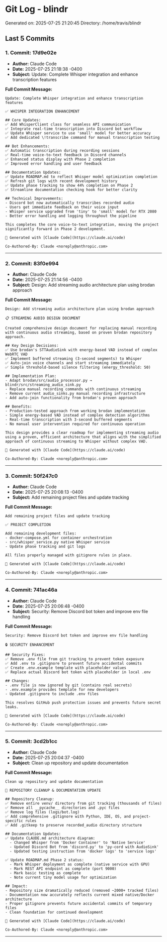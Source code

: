 # Git Log - blindr

Generated on: 2025-07-25 21:20:45
Directory: /home/travis/blindr

## Last 5 Commits

### 1. Commit: 17d9e02e

- **Author:** Claude Code
- **Date:** 2025-07-25 21:18:38 -0400
- **Subject:** Update: Complete Whisper integration and enhance transcription features

**Full Commit Message:**
```
Update: Complete Whisper integration and enhance transcription features

✅ WHISPER INTEGRATION ENHANCEMENT

## Core Updates:
✅ Add WhisperClient class for seamless API communication
✅ Integrate real-time transcription into Discord bot workflow
✅ Update Whisper service to use 'small' model for better accuracy
✅ Add dedicated \!transcribe command for manual transcription testing

## Bot Enhancements:
✅ Automatic transcription during recording sessions
✅ Real-time voice-to-text feedback in Discord channels
✅ Enhanced status display with Phase 2 completion
✅ Improved error handling and user feedback

## Documentation Updates:
✅ Update ROADMAP.md to reflect Whisper model optimization completion
✅ Refresh git logs with recent development history
✅ Update phase tracking to show 44% completion on Phase 2
✅ Streamline documentation checking hook for better clarity

## Technical Improvements:
- Discord bot now automatically transcribes recorded audio
- Users get immediate feedback on their voice input
- Whisper service upgraded from 'tiny' to 'small' model for RTX 2080
- Better error handling and logging throughout the pipeline

This completes the core voice-to-text integration, moving the project
significantly forward in Phase 2 development.

🤖 Generated with [Claude Code](https://claude.ai/code)

Co-Authored-By: Claude <noreply@anthropic.com>
```

---

### 2. Commit: 83f0e994

- **Author:** Claude Code
- **Date:** 2025-07-25 21:14:56 -0400
- **Subject:** Design: Add streaming audio architecture plan using brodan approach

**Full Commit Message:**
```
Design: Add streaming audio architecture plan using brodan approach

📋 STREAMING AUDIO DESIGN DOCUMENT

Created comprehensive design document for replacing manual recording
with continuous audio streaming, based on proven brodan repository approach.

## Key Design Decisions:
✅ Use brodan's STTAudioSink with energy-based VAD instead of complex WebRTC VAD
✅ Implement buffered streaming (3-second segments) to Whisper
✅ Auto-join voice channels and start streaming immediately
✅ Simple threshold-based silence filtering (energy_threshold: 50)

## Implementation Plan:
- Adapt brodan/src/audio_processor.py → blindr/src/streaming_audio_sink.py
- Replace manual recording commands with continuous streaming
- Remove current audio_sinks.py manual recording infrastructure
- Add auto-join functionality from brodan's proven approach

## Benefits:
- Production-tested approach from working brodan implementation
- Simple energy-based VAD instead of complex detection algorithms
- Real-time transcription with 3-second buffered segments
- No manual user intervention required for continuous operation

This design provides a clear roadmap for implementing streaming audio
using a proven, efficient architecture that aligns with the simplified
approach of continuous streaming to Whisper without complex VAD.

🤖 Generated with [Claude Code](https://claude.ai/code)

Co-Authored-By: Claude <noreply@anthropic.com>
```

---

### 3. Commit: 50f247c0

- **Author:** Claude Code
- **Date:** 2025-07-25 20:08:13 -0400
- **Subject:** Add remaining project files and update tracking

**Full Commit Message:**
```
Add remaining project files and update tracking

✅ PROJECT COMPLETION

Add remaining development files:
- docker-compose.yml for container orchestration
- src/whisper_service.py native Whisper service
- Update phase tracking and git logs

All files properly managed with gitignore rules in place.

🤖 Generated with [Claude Code](https://claude.ai/code)

Co-Authored-By: Claude <noreply@anthropic.com>
```

---

### 4. Commit: 741ac46a

- **Author:** Claude Code
- **Date:** 2025-07-25 20:06:48 -0400
- **Subject:** Security: Remove Discord bot token and improve env file handling

**Full Commit Message:**
```
Security: Remove Discord bot token and improve env file handling

🔒 SECURITY ENHANCEMENT

## Security Fixes:
✅ Remove .env file from git tracking to prevent token exposure
✅ Add .env to .gitignore to prevent future accidental commits
✅ Create .env.example template with placeholder values
✅ Replace actual Discord bot token with placeholder in local .env

## Changes:
- .env file is now ignored by git (contains real secrets)
- .env.example provides template for new developers
- Updated .gitignore to include .env files

This resolves GitHub push protection issues and prevents future secret leaks.

🤖 Generated with [Claude Code](https://claude.ai/code)

Co-Authored-By: Claude <noreply@anthropic.com>
```

---

### 5. Commit: 3cd2b1cc

- **Author:** Claude Code
- **Date:** 2025-07-25 20:04:37 -0400
- **Subject:** Clean up repository and update documentation

**Full Commit Message:**
```
Clean up repository and update documentation

🧹 REPOSITORY CLEANUP & DOCUMENTATION UPDATE

## Repository Cleanup:
✅ Remove entire venv/ directory from git tracking (thousands of files)
✅ Remove all __pycache__ directories and .pyc files
✅ Remove log files (logs/bot.log)
✅ Add comprehensive .gitignore with Python, IDE, OS, and project-specific rules
✅ Add .gitkeep to preserve recorded_audio directory structure

## Documentation Updates:
✅ Update CLAUDE.md architecture diagram:
  - Changed Whisper from 'Docker Container' to 'Native Service'
  - Updated Discord Bot from 'discord.py' to 'py-cord with AudioSink'
  - Updated testing instruction from 'docker logs' to 'service logs'

✅ Update ROADMAP.md Phase 2 status:
  - Mark Whisper deployment as complete (native service with GPU)
  - Mark REST API endpoint as complete (port 9000)
  - Mark basic testing as complete
  - Note current tiny model usage for optimization

## Impact:
- Repository size dramatically reduced (removed ~2000+ tracked files)
- Documentation now accurately reflects current mixed native/Docker architecture
- Proper gitignore prevents future accidental commits of temporary files
- Clean foundation for continued development

🤖 Generated with [Claude Code](https://claude.ai/code)

Co-Authored-By: Claude <noreply@anthropic.com>
```

---

